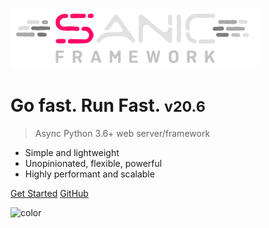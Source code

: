 ![Sanic](https://raw.githubusercontent.com/huge-success/sanic-assets/master/png/sanic-framework-logo-white-400x97.png)

# Go fast. Run Fast. <small>v20.6</small>

> Async Python 3.6+ web server/framework

- Simple and lightweight
- Unopinionated, flexible, powerful
- Highly performant and scalable

[Get Started](#sanic)
[GitHub](https://github.com/huge-success/sanic)

<!-- background color -->

![color](#dddddd)